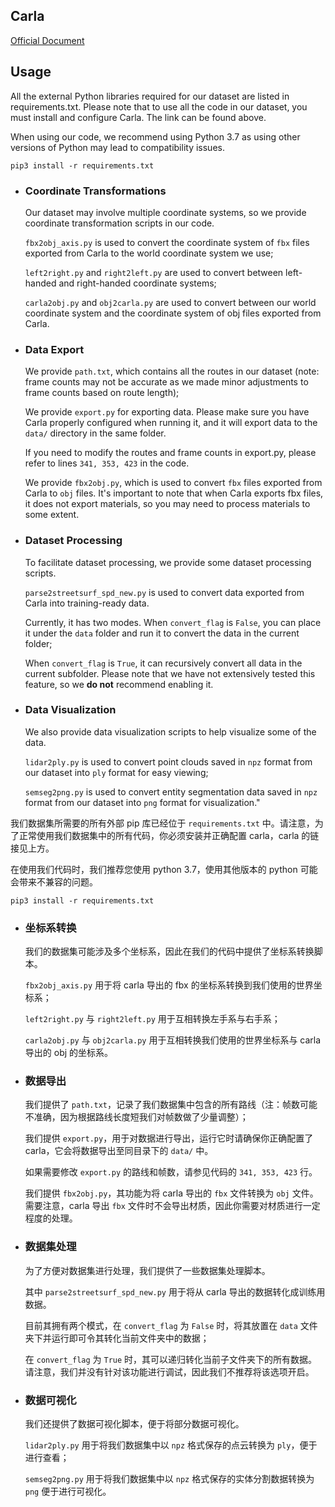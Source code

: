 ## Carla

[Official Document](http://carla.org/)

## Usage

All the external Python libraries required for our dataset are listed in requirements.txt. Please note that to use all the code in our dataset, you must install and configure Carla. The link can be found above.

When using our code, we recommend using Python 3.7 as using other versions of Python may lead to compatibility issues.

```
pip3 install -r requirements.txt
```

- ### Coordinate Transformations

  Our dataset may involve multiple coordinate systems, so we provide coordinate transformation scripts in our code.

  `fbx2obj_axis.py` is used to convert the coordinate system of `fbx` files exported from Carla to the world coordinate system we use;

  `left2right.py` and `right2left.py` are used to convert between left-handed and right-handed coordinate systems;

  `carla2obj.py` and `obj2carla.py` are used to convert between our world coordinate system and the coordinate system of obj files exported from Carla.

- ### Data Export

  We provide `path.txt`, which contains all the routes in our dataset (note: frame counts may not be accurate as we made minor adjustments to frame counts based on route length);

  We provide `export.py` for exporting data. Please make sure you have Carla properly configured when running it, and it will export data to the `data/` directory in the same folder.

  If you need to modify the routes and frame counts in export.py, please refer to lines `341, 353, 423` in the code.

  We provide `fbx2obj.py`, which is used to convert `fbx` files exported from Carla to `obj` files. It's important to note that when Carla exports fbx files, it does not export materials, so you may need to process materials to some extent.

- ### Dataset Processing

  To facilitate dataset processing, we provide some dataset processing scripts.

  `parse2streetsurf_spd_new.py` is used to convert data exported from Carla into training-ready data.

  Currently, it has two modes. When `convert_flag` is `False`, you can place it under the `data` folder and run it to convert the data in the current folder;

  When `convert_flag` is `True`, it can recursively convert all data in the current subfolder. Please note that we have not extensively tested this feature, so we **do not** recommend enabling it.

- ### Data Visualization

  We also provide data visualization scripts to help visualize some of the data.

  `lidar2ply.py` is used to convert point clouds saved in `npz` format from our dataset into `ply` format for easy viewing;

  `semseg2png.py` is used to convert entity segmentation data saved in `npz` format from our dataset into `png` format for visualization."

我们数据集所需要的所有外部 pip 库已经位于 `requirements.txt` 中。请注意，为了正常使用我们数据集中的所有代码，你必须安装并正确配置 carla，carla 的链接见上方。

在使用我们代码时，我们推荐您使用 python 3.7，使用其他版本的 python 可能会带来不兼容的问题。

```
pip3 install -r requirements.txt
```

- ### 坐标系转换

  我们的数据集可能涉及多个坐标系，因此在我们的代码中提供了坐标系转换脚本。

  `fbx2obj_axis.py` 用于将 carla 导出的 fbx 的坐标系转换到我们使用的世界坐标系；

  `left2right.py` 与 `right2left.py` 用于互相转换左手系与右手系；

  `carla2obj.py` 与 `obj2carla.py` 用于互相转换我们使用的世界坐标系与 carla 导出的 obj 的坐标系。

- ### 数据导出

  我们提供了 `path.txt`，记录了我们数据集中包含的所有路线（注：帧数可能不准确，因为根据路线长度短我们对帧数做了少量调整）；

  我们提供 `export.py`，用于对数据进行导出，运行它时请确保你正确配置了 carla，它会将数据导出至同目录下的 `data/` 中。

  如果需要修改 `export.py` 的路线和帧数，请参见代码的 `341, 353, 423` 行。

  我们提供 `fbx2obj.py`，其功能为将 carla 导出的 `fbx` 文件转换为 `obj` 文件。需要注意，carla 导出 `fbx` 文件时不会导出材质，因此你需要对材质进行一定程度的处理。

- ### 数据集处理

  为了方便对数据集进行处理，我们提供了一些数据集处理脚本。

  其中 `parse2streetsurf_spd_new.py` 用于将从 carla 导出的数据转化成训练用数据。

  目前其拥有两个模式，在 `convert_flag` 为 `False` 时，将其放置在 `data` 文件夹下并运行即可令其转化当前文件夹中的数据；

  在 `convert_flag` 为 `True` 时，其可以递归转化当前子文件夹下的所有数据。请注意，我们并没有针对该功能进行调试，因此我们不推荐将该选项开启。

- ### 数据可视化

  我们还提供了数据可视化脚本，便于将部分数据可视化。

  `lidar2ply.py` 用于将我们数据集中以 `npz` 格式保存的点云转换为 `ply`，便于进行查看；

  `semseg2png.py` 用于将我们数据集中以 `npz` 格式保存的实体分割数据转换为 `png` 便于进行可视化。